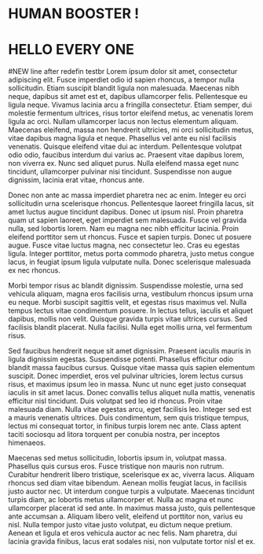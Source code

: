 # HUMAN BOOSTER !
# HELLO EVERY ONE
#NEW line after redefin testbr
Lorem ipsum dolor sit amet, consectetur adipiscing elit. Fusce imperdiet odio id sapien rhoncus, a tempor nulla sollicitudin. Etiam suscipit blandit ligula non malesuada. Maecenas nibh neque, dapibus sit amet est et, dapibus ullamcorper felis. Pellentesque eu ligula neque. Vivamus lacinia arcu a fringilla consectetur. Etiam semper, dui molestie fermentum ultrices, risus tortor eleifend metus, ac venenatis lorem ligula ac orci. Nullam ullamcorper lacus non lectus elementum aliquam. Maecenas eleifend, massa non hendrerit ultricies, mi orci sollicitudin metus, vitae dapibus magna ligula et neque. Phasellus vel ante eu nisl facilisis venenatis. Quisque eleifend vitae dui ac interdum. Pellentesque volutpat odio odio, faucibus interdum dui varius ac. Praesent vitae dapibus lorem, non viverra ex. Nunc sed aliquet purus. Nulla eleifend massa eget nunc tincidunt, ullamcorper pulvinar nisi tincidunt. Suspendisse non augue dignissim, lacinia erat vitae, rhoncus ante.

Donec non ante ac massa imperdiet pharetra nec ac enim. Integer eu orci sollicitudin urna scelerisque rhoncus. Pellentesque laoreet fringilla lacus, sit amet luctus augue tincidunt dapibus. Donec ut ipsum nisl. Proin pharetra quam ut sapien laoreet, eget imperdiet sem malesuada. Fusce vel gravida nulla, sed lobortis lorem. Nam eu magna nec nibh efficitur lacinia. Proin eleifend porttitor sem ut rhoncus. Fusce et sapien turpis. Donec ut posuere augue. Fusce vitae luctus magna, nec consectetur leo. Cras eu egestas ligula. Integer porttitor, metus porta commodo pharetra, justo metus congue lacus, in feugiat ipsum ligula vulputate nulla. Donec scelerisque malesuada ex nec rhoncus.

Morbi tempor risus ac blandit dignissim. Suspendisse molestie, urna sed vehicula aliquam, magna eros facilisis urna, vestibulum rhoncus ipsum urna eu neque. Morbi suscipit sagittis velit, et egestas risus maximus vel. Nulla tempus lectus vitae condimentum posuere. In lectus tellus, iaculis et aliquet dapibus, mollis non velit. Quisque gravida turpis vitae ultrices cursus. Sed facilisis blandit placerat. Nulla facilisi. Nulla eget mollis urna, vel fermentum risus.

Sed faucibus hendrerit neque sit amet dignissim. Praesent iaculis mauris in ligula dignissim egestas. Suspendisse potenti. Phasellus efficitur odio blandit massa faucibus cursus. Quisque vitae massa quis sapien elementum suscipit. Donec imperdiet, eros vel pulvinar ultricies, lorem lectus cursus risus, et maximus ipsum leo in massa. Nunc ut nunc eget justo consequat iaculis in sit amet lacus. Donec convallis tellus aliquet nulla mattis, venenatis efficitur nisl tincidunt. Duis volutpat sed leo id rhoncus. Proin vitae malesuada diam. Nulla vitae egestas arcu, eget facilisis leo. Integer sed est a mauris venenatis ultrices. Duis condimentum, sem quis tristique tempus, lectus mi consequat tortor, in finibus turpis lorem nec ante. Class aptent taciti sociosqu ad litora torquent per conubia nostra, per inceptos himenaeos.

Maecenas sed metus sollicitudin, lobortis ipsum in, volutpat massa. Phasellus quis cursus eros. Fusce tristique non mauris non rutrum. Curabitur hendrerit libero tristique, scelerisque ex ac, viverra lacus. Aliquam rhoncus sed diam vitae bibendum. Aenean mollis feugiat lacus, in facilisis justo auctor nec. Ut interdum congue turpis a vulputate. Maecenas tincidunt turpis diam, ac lobortis metus ullamcorper et. Nulla ac magna et nunc ullamcorper placerat id sed ante. In maximus massa justo, quis pellentesque ante accumsan a. Aliquam libero velit, eleifend ut porttitor non, varius eu nisl. Nulla tempor justo vitae justo volutpat, eu dictum neque pretium. Aenean et ligula et eros vehicula auctor ac nec felis. Nam pharetra, dui lacinia gravida finibus, lacus erat sodales nisi, non vulputate tortor nisl et ex.
